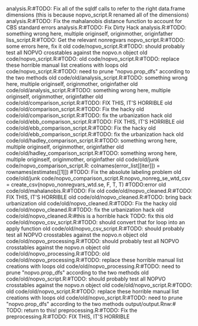 analysis.R:#TODO: Fix all of the sqldf calls to refer to the right data.frame dimensions (this is because nopvo_script.R renamed all of the dimensions)
analysis.R:#TODO: Fix the mahalanobis distance function to account for CBS standard errors
analysis.R:#TODO: Fix Dirty Hack
analysis.R:#TODO: something wrong here, multiple originself, originmother, originfather
liss_script.R:#TODO: Get the relevant nonregvars
nopvo_script.R:#TODO: some errors here, fix it
old code/nopvo_script.R:#TODO: should probably test all NOPVO crosstables against the nopvo.n object
old code/nopvo_script.R:#TODO:
old code/nopvo_script.R:#TODO: replace these horrible manual list creations with loops
old code/nopvo_script.R:#TODO: need to prune "nopvo.prop_dfs" according to the two methods
old code/old/analysis_script.R:#TODO: something wrong here, multiple originself, originmother, originfather
old code/old/analysis_script.R:#TODO: something wrong here, multiple originself, originmother, originfather
old code/old/comparison_script.R:#TODO: FIX THIS, IT'S HORRIBLE
old code/old/comparison_script.R:#TODO: Fix the hacky 
old code/old/comparison_script.R:#TODO: fix the urbanization hack
old code/old/ebb_comparison_script.R:#TODO: FIX THIS, IT'S HORRIBLE
old code/old/ebb_comparison_script.R:#TODO: Fix the hacky 
old code/old/ebb_comparison_script.R:#TODO: fix the urbanization hack
old code/old/hadley_comparison_script.R:#TODO: something wrong here, multiple originself, originmother, originfather
old code/old/hadley_comparison_script.R:#TODO: something wrong here, multiple originself, originmother, originfather
old code/old/junk code/nopvo_comparison_script.R:    colnames(error_list[[iter]]) = rownames(estimates[[1]]) #TODO: Fix the absolute labeling problem
old code/old/junk code/nopvo_comparison_script.R:nopvo_nonreg_se_wtd_csv = create_csv(nopvo_nonregvars_wtd.se, F, T, T) #TODO:error
old code/old/mahalanobis.R:#TODO: Fix
old code/old/nopvo_cleaned.R:#TODO: FIX THIS, IT'S HORRIBLE
old code/old/nopvo_cleaned.R:#TODO: bring back urbanization
old code/old/nopvo_cleaned.R:#TODO: Fix the hacky 
old code/old/nopvo_cleaned.R:#TODO: fix the urbanization hack
old code/old/nopvo_cleaned.R:#this is a horrible hack TODO: fix this
old code/old/nopvo_csv_script.R:#TODO: should convert that for loop into an apply function
old code/old/nopvo_csv_script.R:#TODO: should probably test all NOPVO crosstables against the nopvo.n object
old code/old/nopvo_processing.R:#TODO: should probably test all NOPVO crosstables against the nopvo.n object
old code/old/nopvo_processing.R:#TODO:
old code/old/nopvo_processing.R:#TODO: replace these horrible manual list creations with loops
old code/old/nopvo_processing.R:#TODO: need to prune "nopvo.prop_dfs" according to the two methods
old code/old/nopvo_script.R:#TODO: should probably test all NOPVO crosstables against the nopvo.n object
old code/old/nopvo_script.R:#TODO:
old code/old/nopvo_script.R:#TODO: replace these horrible manual list creations with loops
old code/old/nopvo_script.R:#TODO: need to prune "nopvo.prop_dfs" according to the two methods
output/output.Rnw:# TODO: return to this!
preprocessing.R:#TODO: Fix the 
preprocessing.R:#TODO: FIX THIS, IT'S HORRIBLE
